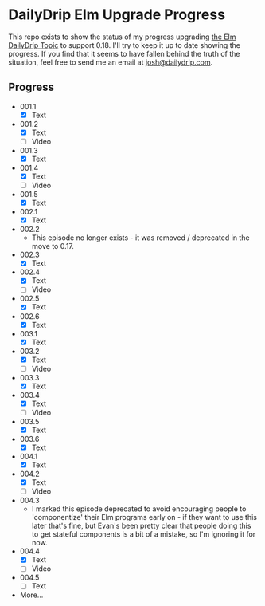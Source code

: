 # DailyDrip Elm Upgrade Progress

This repo exists to show the status of my progress upgrading [the Elm DailyDrip
Topic](https://www.dailydrip.com/topics/elm) to support 0.18.  I'll try to keep
it up to date showing the progress.  If you find that it seems to have fallen
behind the truth of the situation, feel free to send me an email at
<josh@dailydrip.com>.

## Progress

- 001.1
  - [x] Text
- 001.2
  - [x] Text
  - [ ] Video
- 001.3
  - [x] Text
- 001.4
  - [x] Text
  - [ ] Video
- 001.5
  - [x] Text
- 002.1
  - [x] Text
- 002.2
  - This episode no longer exists - it was removed / deprecated in the move to
    0.17.
- 002.3
  - [x] Text
- 002.4
  - [x] Text
  - [ ] Video
- 002.5
  - [x] Text
- 002.6
  - [x] Text
- 003.1
  - [x] Text
- 003.2
  - [x] Text
  - [ ] Video
- 003.3
  - [x] Text
- 003.4
  - [x] Text
  - [ ] Video
- 003.5
  - [x] Text
- 003.6
  - [x] Text
- 004.1
  - [x] Text
- 004.2
  - [x] Text
  - [ ] Video
- 004.3
  - I marked this episode deprecated to avoid encouraging people to
    'componentize' their Elm programs early on - if they want to use this later
    that's fine, but Evan's been pretty clear that people doing this to get
    stateful components is a bit of a mistake, so I'm ignoring it for now.
- 004.4
  - [x] Text
  - [ ] Video
- 004.5
  - [ ] Text
- More...
